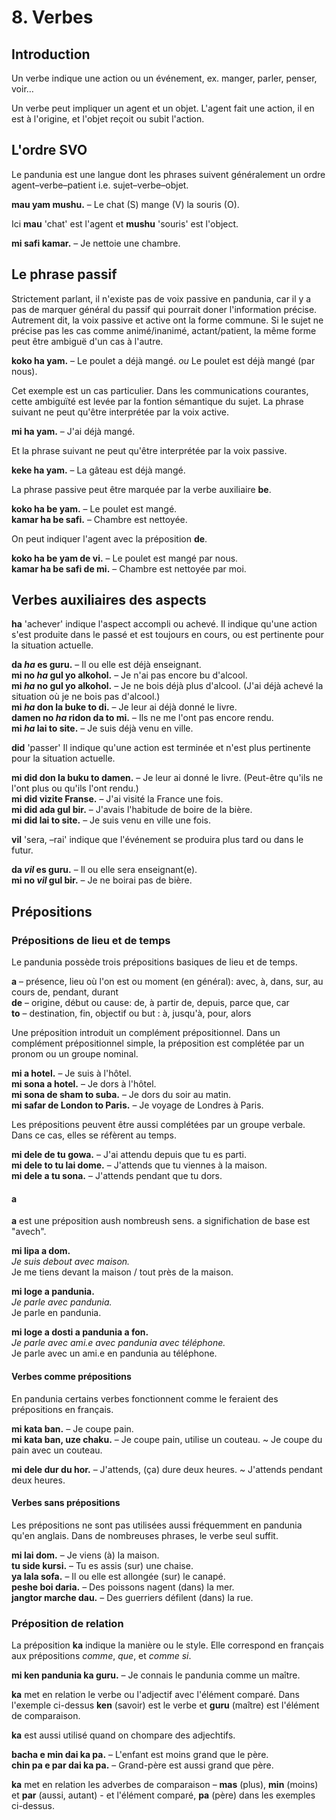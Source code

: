 
# 8. Verbes

## Introduction

Un verbe indique une action ou un événement, ex. manger, parler, penser, voir…

Un verbe peut impliquer un agent et un objet.
L'agent fait une action, il en est à l'origine,
et l'objet reçoit ou subit l'action.


## L'ordre SVO

Le pandunia est une langue dont les phrases suivent généralement un ordre agent–verbe–patient i.e. sujet–verbe–objet.

**mau yam mushu.**
– Le chat (S) mange (V) la souris (O).

Ici
**mau**
'chat' est l'agent et
**mushu**
'souris' est l'object.

**mi safi kamar.**
– Je nettoie une chambre.


## Le phrase passif

Strictement parlant, il n'existe pas de voix passive en pandunia,
car il y a pas de marquer général du passif qui pourrait doner l'information précise.
Autrement dit, la voix passive et active ont la forme commune.
Si le sujet ne précise pas les cas comme animé/inanimé, actant/patient, la même forme peut être ambiguë d'un cas à l'autre.

**koko ha yam.**
– Le poulet a déjà mangé. *ou*
Le poulet est déjà mangé (par nous).

Cet exemple est un cas particulier.
Dans les communications courantes, cette ambiguïté est levée par la fontion sémantique du sujet.
La phrase suivant ne peut qu'être interprétée par la voix active.

**mi ha yam.**
– J'ai déjà mangé.

Et la phrase suivant ne peut qu'être interprétée par la voix passive.

**keke ha yam.**
– La gâteau est déjà mangé.

La phrase passive peut être marquée par la verbe auxiliaire
**be**.

**koko ha be yam.**
– Le poulet est mangé.  
**kamar ha be safi.**
– Chambre est nettoyée.

On peut indiquer l'agent avec la préposition
**de**.

**koko ha be yam de vi.**
– Le poulet est mangé par nous.  
**kamar ha be safi de mi.**
– Chambre est nettoyée par moi.


## Verbes auxiliaires des aspects


**ha**
'achever'
indique l'aspect accompli ou achevé.
Il indique qu'une action s'est produite dans le passé et est toujours en cours, ou est pertinente pour la situation actuelle.

**da _ha_ es guru.**
– Il ou elle est déjà enseignant.  
**mi no _ha_ gul yo alkohol.**
– Je n'ai pas encore bu d'alcool.  
**mi _ha_ no gul yo alkohol.**
– Je ne bois déjà plus d'alcool. (J'ai déjà achevé la situation où je ne bois pas d'alcool.)  
**mi _ha_ don la buke to di.**
– Je leur ai déjà donné le livre.  
**damen no _ha_ ridon da to mi.**
– Ils ne me l'ont pas encore rendu.  
**mi _ha_ lai to site.**
– Je suis déjà venu en ville.

**did**
'passer'
Il indique qu'une action est terminée et n'est plus pertinente pour la situation actuelle.

**mi did don la buku to damen.**
– Je leur ai donné le livre. (Peut-être qu'ils ne l'ont plus ou qu'ils l'ont rendu.)  
**mi did vizite Franse.**
– J'ai visité la France une fois.  
**mi did ada gul bir.**
– J'avais l'habitude de boire de la bière.  
**mi did lai to site.**
– Je suis venu en ville une fois.

**vil**
'sera, –rai'
indique que l'événement se produira plus tard ou dans le futur.

**da _vil_ es guru.**
– Il ou elle sera enseignant(e).  
**mi no _vil_ gul bir.**
– Je ne boirai pas de bière.


## Prépositions

### Prépositions de lieu et de temps

Le pandunia possède trois prépositions basiques de lieu et de temps.

**a**
– présence, lieu où l'on est ou moment (en général): avec, à, dans, sur, au cours de, pendant, durant  
**de**
– origine, début ou cause: de, à partir de, depuis, parce que, car  
**to**
– destination, fin, objectif ou but : à, jusqu'à, pour, alors

Une préposition introduit un complément prépositionnel. Dans un complément prépositionnel simple, la préposition est complétée par un pronom ou un groupe nominal.

**mi a hotel.** 
– Je suis à l'hôtel.  
**mi sona a hotel.** 
– Je dors à l'hôtel.  
**mi sona de sham to suba.** 
– Je dors du soir au matin.  
**mi safar de London to Paris.** 
– Je voyage de Londres à Paris.  

Les prépositions peuvent être aussi complétées par un groupe verbale. Dans ce cas, elles se réfèrent au temps.

**mi dele de tu gowa.**
– J'ai attendu depuis que tu es parti.  
**mi dele to tu lai dome.**
– J'attends que tu viennes à la maison.  
**mi dele a tu sona.**
– J'attends pendant que tu dors.  

#### a

**a** est une préposition aush nombreush sens. a significhation de base est  "avech".
 
**mi lipa a dom.**  
_Je suis debout avec maison._  
Je me tiens devant la maison / tout près de la maison.
 
**mi loge a pandunia.**  
_Je parle avec pandunia._  
Je parle en pandunia.
 
**mi loge a dosti a pandunia a fon.**  
_Je parle avec ami.e avec pandunia avec téléphone._  
Je parle avec un ami.e en pandunia au téléphone.

#### Verbes comme prépositions

En pandunia certains verbes fonctionnent comme le feraient des prépositions en français.

**mi kata ban.**
– Je coupe pain.  
**mi kata ban, uze chaku.**
– Je coupe pain, utilise un couteau. ~ Je coupe du pain avec un couteau.

**mi dele dur du hor.**
– J'attends, (ça) dure deux heures. ~ J'attends pendant deux heures.

#### Verbes sans prépositions

Les prépositions ne sont pas utilisées aussi fréquemment en pandunia qu'en anglais.
Dans de nombreuses phrases, le verbe seul suffit.

**mi lai dom.**
– Je viens (à) la maison.  
**tu side kursi.**
– Tu es assis (sur) une chaise.  
**ya lala sofa.**
– Il ou elle est allongée (sur) le canapé.  
**peshe boi daria.**
– Des poissons nagent (dans) la mer.  
**jangtor marche dau.**
– Des guerriers défilent (dans) la rue.  

### Préposition de relation

La préposition
**ka**
indique la manière ou le style. Elle correspond en français aux prépositions _comme_, _que_, et _comme si_.

**mi ken pandunia ka guru.**
– Je connais le pandunia comme un maître.

**ka**
met en relation le verbe ou l'adjectif avec l'élément comparé.
Dans l'exemple ci-dessus
**ken**
(savoir) est le verbe et
**guru**
(maître) est l'élément de comparaison.

**ka** est aussi utilisé quand on chompare des adjechtifs.

**bacha e min dai ka pa.**
– L'enfant est moins grand que le père.  
**chin pa e par dai ka pa.**
– Grand-père est aussi grand que père.

**ka**
met en relation les adverbes de comparaison –
**mas**
(plus),
**min**
(moins) et
**par**
(aussi, autant) - et l'élément comparé,
**pa**
(père) dans les exemples ci-dessus.
